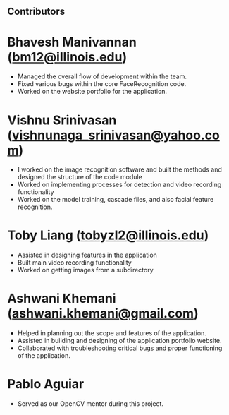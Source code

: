 ## Contributors
# Bhavesh Manivannan (bm12@illinois.edu)
- Managed the overall flow of development within the team.
- Fixed various bugs within the core FaceRecognition code.
- Worked on the website portfolio for the application.

# Vishnu Srinivasan (vishnunaga_srinivasan@yahoo.com)
- I worked on the image recognition software and built the methods and designed the structure of the code module
- Worked on implementing processes for detection and video recording functionality
- Worked on the model training, cascade files, and also facial feature recognition. 

# Toby Liang (tobyzl2@illinois.edu)
- Assisted in designing features in the application
- Built main video recording functionality
- Worked on getting images from a subdirectory

# Ashwani Khemani (ashwani.khemani@gmail.com)
- Helped in planning out the scope and features of the application.
- Assisted in building and designing of the application portfolio website.
- Collaborated with troubleshooting critical bugs and proper functioning of the application.

# Pablo Aguiar
- Served as our OpenCV mentor during this project.
